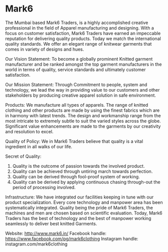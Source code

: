 # Mark6
The Mumbai based Mark6 Traders, is a highly accomplished creative professional in the field of Apparel manufacturing and designing. With a focus on customer satisfaction, Mark6 Traders have earned an impeccable reputation for delivering quality products. Today we match the international quality standards. We offer an elegant range of knitwear garments that comes in variety of designs and hues.

Our Vision Statement:
To become a globally prominent Knitted garment manufacturer and be ranked amongst the top garment manufacturers in the world in terms of quality, service standards and ultimately customer satisfaction.

Our Mission Statement:
Through Commitment to people, system and technology, we lead the way in providing value to our customers and other stakeholders by producing creative apparel solution in safe environment.

Products:
We manufacture all types of apparels. The range of knitted clothing and other products are made by using the finest fabrics which are in harmony with latest trends. The design and workmanship range from the most intricate to extremely subtle to suit the varied styles across the globe. Significant value enhancements are made to the garments by our creativity and resolution to excel.

Quality of Policy:
We in Mark6 Traders believe that quality is a vital ingredient in all walks of our life.

Secret of Quality:
1. Quality is the outcome of passion towards the involved product.
2. Quality can be achieved through untiring march towards perfection.
3. Quality can be derived through fool-proof system of working.
4. Quality can be derived by applying continuous chasing through-out the period of processing involved.

Infrastructure:
We have integrated our facilities keeping in tune with our product specialization. Every core technology and manpower area has been systematically integrated. Quality being the pride of Mark6 Traders, the machines and men are chosen based on scientific evaluation. Today, Mark6 Traders has the best of technology and the best of manpower working seamlessly to deliver best knitted Garments.

Website: http://www.mark6.in/
Facebook handle: https://www.facebook.com/pg/mark6clothing
Instagram handle: instagram.com/mark6clothing
